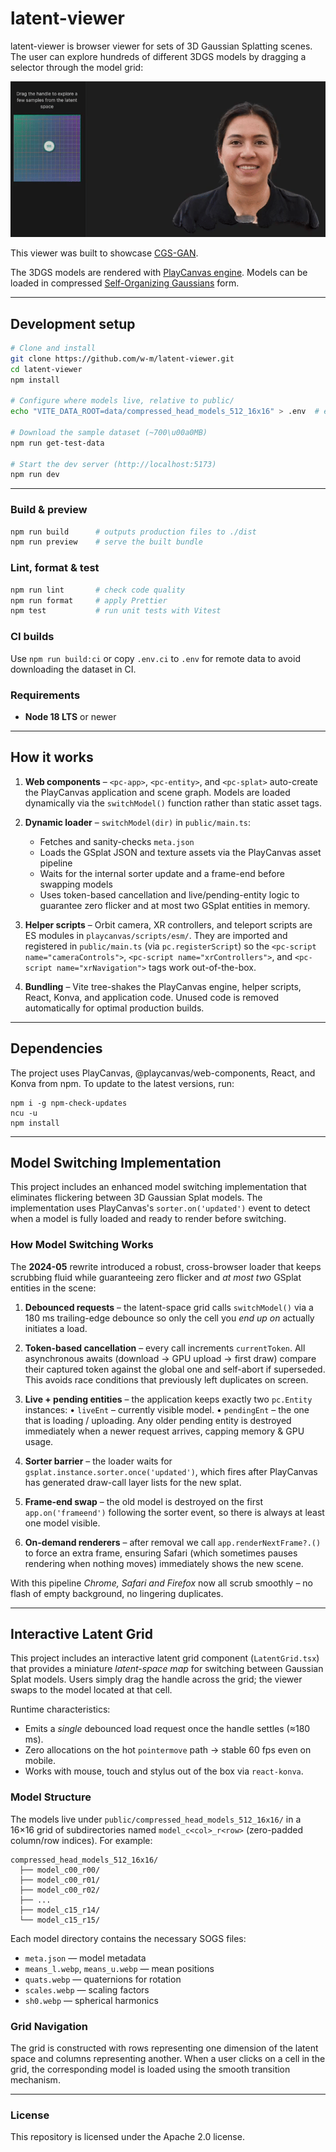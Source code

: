 # latent-viewer

latent-viewer is browser viewer for sets of 3D Gaussian Splatting scenes. The user can explore hundreds of different 3DGS models by dragging a selector through the model grid:

![Demo](latent-viewer-demo.gif)

This viewer was built to showcase [CGS-GAN](https://fraunhoferhhi.github.io/cgs-gan/).

The 3DGS models are rendered with [PlayCanvas engine](https://github.com/playcanvas/engine). Models can be loaded in compressed
[Self-Organizing Gaussians](https://fraunhoferhhi.github.io/Self-Organizing-Gaussians/) form.

---

## Development setup

```bash
# Clone and install
git clone https://github.com/w-m/latent-viewer.git
cd latent-viewer
npm install

# Configure where models live, relative to public/
echo "VITE_DATA_ROOT=data/compressed_head_models_512_16x16" > .env  # edit the path if you have your own models

# Download the sample dataset (~700\u00a0MB)
npm run get-test-data

# Start the dev server (http://localhost:5173)
npm run dev
```

---

### Build & preview

```bash
npm run build      # outputs production files to ./dist
npm run preview    # serve the built bundle
```

### Lint, format & test

```bash
npm run lint       # check code quality
npm run format     # apply Prettier
npm test           # run unit tests with Vitest
```

### CI builds

Use `npm run build:ci` or copy `.env.ci` to `.env` for remote data to avoid downloading the dataset in CI.

### Requirements

- **Node 18 LTS** or newer

---

## How it works

1. **Web components** – `<pc-app>`, `<pc-entity>`, and `<pc-splat>` auto-create the PlayCanvas application and scene graph. Models are loaded dynamically via the `switchModel()` function rather than static asset tags.

2. **Dynamic loader** – `switchModel(dir)` in `public/main.ts`:

   - Fetches and sanity-checks `meta.json`
   - Loads the GSplat JSON and texture assets via the PlayCanvas asset pipeline
   - Waits for the internal sorter update and a frame-end before swapping models
   - Uses token-based cancellation and live/pending-entity logic to guarantee zero flicker and at most two GSplat entities in memory.

3. **Helper scripts** – Orbit camera, XR controllers, and teleport scripts are ES modules in `playcanvas/scripts/esm/`. They are imported and registered in `public/main.ts` (via `pc.registerScript`) so the `<pc-script name="cameraControls">`, `<pc-script name="xrControllers">`, and `<pc-script name="xrNavigation">` tags work out-of-the-box.

4. **Bundling** – Vite tree-shakes the PlayCanvas engine, helper scripts, React, Konva, and application code. Unused code is removed automatically for optimal production builds.

---

## Dependencies

The project uses PlayCanvas, @playcanvas/web-components, React, and Konva from npm. To update to the latest versions, run:

```
npm i -g npm-check-updates
ncu -u
npm install
```

---

## Model Switching Implementation

This project includes an enhanced model switching implementation that eliminates flickering between 3D Gaussian Splat models. The implementation uses PlayCanvas's `sorter.on('updated')` event to detect when a model is fully loaded and ready to render before switching.

### How Model Switching Works

The **2024-05** rewrite introduced a robust, cross-browser loader that keeps
scrubbing fluid while guaranteeing zero flicker and _at most two_ GSplat
entities in the scene:

1. **Debounced requests** – the latent-space grid calls `switchModel()` via a
   180 ms trailing-edge debounce so only the cell you _end up on_ actually
   initiates a load.

2. **Token-based cancellation** – every call increments `currentToken`. All
   asynchronous awaits (download → GPU upload → first draw) compare their
   captured token against the global one and self-abort if superseded. This
   avoids race conditions that previously left duplicates on screen.

3. **Live + pending entities** – the application keeps exactly two
   `pc.Entity` instances:
   • `liveEnt` – currently visible model.
   • `pendingEnt` – the one that is loading / uploading.
   Any older pending entity is destroyed immediately when a newer request
   arrives, capping memory & GPU usage.

4. **Sorter barrier** – the loader waits for
   `gsplat.instance.sorter.once('updated')`, which fires after PlayCanvas has
   generated draw-call layer lists for the new splat.

5. **Frame-end swap** – the old model is destroyed on the first `app.on('frameend')`
   following the sorter event, so there is always at least one model visible.

6. **On-demand renderers** – after removal we call
   `app.renderNextFrame?.()` to force an extra frame, ensuring Safari (which
   sometimes pauses rendering when nothing moves) immediately shows the new
   scene.

With this pipeline _Chrome, Safari and Firefox_ now all scrub smoothly – no
flash of empty background, no lingering duplicates.

---

## Interactive Latent Grid

This project includes an interactive latent grid component (`LatentGrid.tsx`)
that provides a miniature _latent-space map_ for switching between Gaussian
Splat models. Users simply drag the handle across the grid; the viewer swaps
to the model located at that cell.

Runtime characteristics:

- Emits a _single_ debounced load request once the handle settles (≈180 ms).
- Zero allocations on the hot `pointermove` path → stable 60 fps even on
  mobile.
- Works with mouse, touch and stylus out of the box via `react-konva`.

### Model Structure

The models live under `public/compressed_head_models_512_16x16/` in a 16×16 grid of subdirectories named `model_c<col>_r<row>` (zero-padded column/row indices). For example:

```
compressed_head_models_512_16x16/
  ├── model_c00_r00/
  ├── model_c00_r01/
  ├── model_c00_r02/
  ├── ...
  ├── model_c15_r14/
  └── model_c15_r15/
```

Each model directory contains the necessary SOGS files:

- `meta.json` — model metadata
- `means_l.webp`, `means_u.webp` — mean positions
- `quats.webp` — quaternions for rotation
- `scales.webp` — scaling factors
- `sh0.webp` — spherical harmonics

### Grid Navigation

The grid is constructed with rows representing one dimension of the latent space and columns representing another. When a user clicks on a cell in the grid, the corresponding model is loaded using the smooth transition mechanism.

---

### License

This repository is licensed under the Apache 2.0 license.
